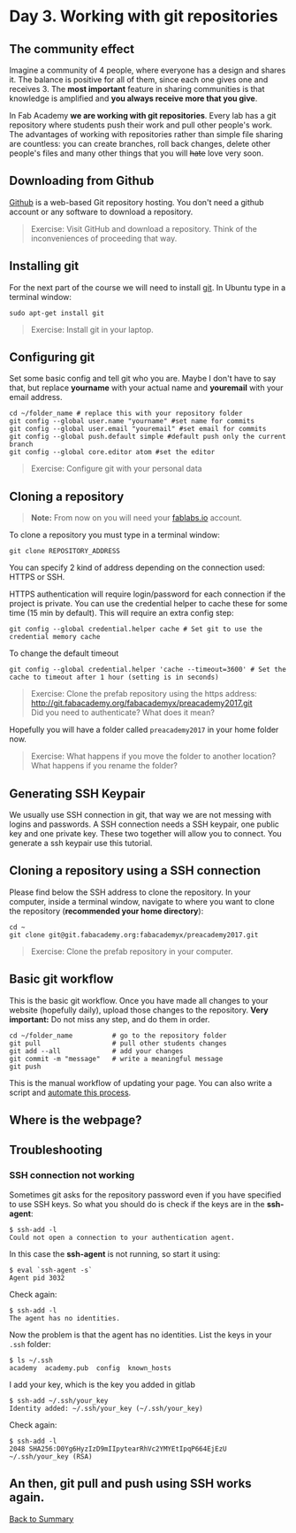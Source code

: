 # Day 3. Working with git repositories

## The community effect
Imagine a community of 4 people, where everyone has a design and shares it. The balance is positive for all of them, since each one gives one and receives 3. The **most important** feature in sharing communities is that knowledge is amplified and **you always receive more that you give**.

In Fab Academy **we are working with git repositories**. Every lab has a git repository where students push their work and pull other people's work. The advantages of working with repositories rather than simple file sharing are countless: you can create branches, roll back changes, delete other people's files and many other things that you will ~~hate~~ love very soon.

## Downloading from Github
[Github](github.com) is a web-based Git repository hosting. You don't need a github account or any software to download a repository.

> Exercise: Visit GitHub and download a repository. Think of the inconveniences of proceeding that way.

## Installing git
For the next part of the course we will need to install [git](https://git-scm.com/). In Ubuntu type in a terminal window:

`sudo apt-get install git`

> Exercise: Install git in your laptop.

## Configuring git
Set some basic config and tell git who you are. Maybe I don't have to say that, but replace **yourname** with your actual name and **youremail** with your email address.

```
cd ~/folder_name # replace this with your repository folder
git config --global user.name "yourname" #set name for commits
git config --global user.email "youremail" #set email for commits
git config --global push.default simple #default push only the current branch
git config --global core.editor atom #set the editor
```
> Exercise: Configure git with your personal data

## Cloning a repository
> **Note:** From now on you will need your [fablabs.io](fablabs.io) account.

To clone a repository you must type in a terminal window:

`git clone REPOSITORY_ADDRESS`

You can specify 2 kind of address depending on the connection used: HTTPS or SSH.

HTTPS authentication will require login/password for each connection if the project is private. You can use the credential helper to cache these for some time (15 min by default). This will require an extra config step:

`git config --global credential.helper cache # Set git to use the credential memory cache`

To change the default timeout

`git config --global credential.helper 'cache --timeout=3600' # Set the cache to timeout after 1 hour (setting is in seconds)`

> Exercise: Clone the prefab repository using the https address:  
http://git.fabacademy.org/fabacademyx/preacademy2017.git  
Did you need to authenticate? What does it mean?

Hopefully you will have a folder called `preacademy2017` in your home folder now.

> Exercise: What happens if you move the folder to another location? What happens if you rename the folder?

## Generating SSH Keypair
We usually use SSH connection in git, that way we are not messing with logins and passwords. A SSH connection needs a SSH keypair, one public key and one private key. These two together will allow you to connect. You generate a ssh keypair use this tutorial.

## Cloning a repository using a SSH connection
Please find below the SSH address to clone the repository. In your computer, inside a terminal window, navigate to where you want to clone the repository (**recommended your home directory**):

```
cd ~
git clone git@git.fabacademy.org:fabacademyx/preacademy2017.git
```


> Exercise: Clone the prefab repository in your computer.

## Basic git workflow
This is the basic git workflow. Once you have made all changes to your website (hopefully daily), upload those changes to the repository. **Very important:** Do not miss any step, and do them in order.
```
cd ~/folder_name          # go to the repository folder
git pull                  # pull other students changes
git add --all             # add your changes
git commit -m "message"   # write a meaningful message
git push
```
This is the manual workflow of updating your page. You can also write a script and  [automate this process](.w1d2.md).

## Where is the webpage?


## Troubleshooting

### SSH connection not working
Sometimes git asks for the repository password even if you have specified to use SSH keys. So what you should do is check if the keys are in the **ssh-agent**:
```
$ ssh-add -l
Could not open a connection to your authentication agent.
```
In this case the **ssh-agent** is not running, so start it using:
```
$ eval `ssh-agent -s`
Agent pid 3032
```
Check again:
```
$ ssh-add -l
The agent has no identities.
```
Now the problem is that the agent has no identities. List the keys in your `.ssh` folder:
```
$ ls ~/.ssh
academy  academy.pub  config  known_hosts
```
I add your key, which is the key you added in gitlab
```
$ ssh-add ~/.ssh/your_key
Identity added: ~/.ssh/your_key (~/.ssh/your_key)
```
Check again:
```
$ ssh-add -l
2048 SHA256:D0Yg6HyzIzD9mIIpytearRhVc2YMYEtIpqP664EjEzU ~/.ssh/your_key (RSA)
```
An then, git pull and push using SSH works again.
---
[Back to Summary](../summary.md)
